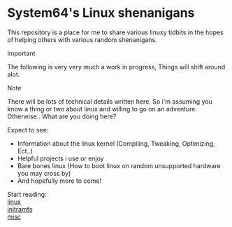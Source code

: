# System64's Linux shenanigans
This repository is a place for me to share various linuxy tidbits in the hopes
of helping others with various random shenanigans.

> [!IMPORTANT]
> The following is very very much a work in progress, Things will shift around alot.

> [!NOTE]
> There will be lots of technical details written here.
> So i'm assuming you know a thing or two about linux and willing to go on an adventure.<br>
> Otherwise.. What are you doing here?

Expect to see:<br>
* Information about the linux kernel (Compiling, Tweaking, Optimizing, Ect..)<br>
* Helpful projects i use or enjoy<br>
* Bare bones linux (How to boot linux on random unsupported hardware you may cross by)<br>
* And hopefully more to come!<br>

Start reading:<br>
[linux](linux.md)<br>
[initramfs](initramfs.md)<br>
[misc](misc.md)<br>
